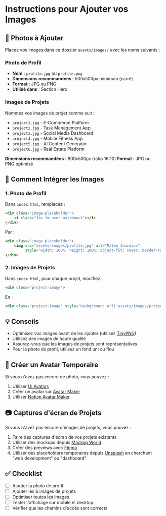 # Instructions pour Ajouter vos Images

## 📸 Photos à Ajouter

Placez vos images dans ce dossier `assets/images/` avec les noms suivants :

### Photo de Profil
- **Nom** : `profile.jpg` ou `profile.png`
- **Dimensions recommandées** : 500x500px minimum (carré)
- **Format** : JPG ou PNG
- **Utilisé dans** : Section Hero

### Images de Projets
Nommez vos images de projet comme suit :
- `project1.jpg` - E-Commerce Platform
- `project2.jpg` - Task Management App
- `project3.jpg` - Social Media Dashboard
- `project4.jpg` - Mobile Fitness App
- `project5.jpg` - AI Content Generator
- `project6.jpg` - Real Estate Platform

**Dimensions recommandées** : 800x500px (ratio 16:10)
**Format** : JPG ou PNG optimisé

## 🔧 Comment Intégrer les Images

### 1. Photo de Profil
Dans `index.html`, remplacez :
```html
<div class="image-placeholder">
    <i class="fas fa-user-astronaut"></i>
</div>
```

Par :
```html
<div class="image-placeholder">
    <img src="assets/images/profile.jpg" alt="Mateo Journiac" 
         style="width: 100%; height: 100%; object-fit: cover; border-radius: 50%;">
</div>
```

### 2. Images de Projets
Dans `index.html`, pour chaque projet, modifiez :
```html
<div class="project-image">
```

En :
```html
<div class="project-image" style="background: url('assets/images/project1.jpg') center/cover;">
```

## 💡 Conseils

- Optimisez vos images avant de les ajouter (utilisez [TinyPNG](https://tinypng.com))
- Utilisez des images de haute qualité
- Assurez-vous que les images de projets sont représentatives
- Pour la photo de profil, utilisez un fond uni ou flou

## 🎨 Créer un Avatar Temporaire

Si vous n'avez pas encore de photo, vous pouvez :
1. Utiliser [UI Avatars](https://ui-avatars.com/api/?name=Mateo+Journiac&size=500&background=00d4ff&color=fff)
2. Créer un avatar sur [Avatar Maker](https://avatarmaker.com/)
3. Utiliser [Notion Avatar Maker](https://notion-avatar.vercel.app/)

## 📷 Captures d'écran de Projets

Si vous n'avez pas encore d'images de projets, vous pouvez :
1. Faire des captures d'écran de vos projets existants
2. Utiliser des mockups depuis [Mockup World](https://www.mockupworld.co/)
3. Créer des previews avec [Figma](https://www.figma.com/)
4. Utiliser des placeholders temporaires depuis [Unsplash](https://unsplash.com/) en cherchant "web development" ou "dashboard"

## ✅ Checklist

- [ ] Ajouter la photo de profil
- [ ] Ajouter les 6 images de projets
- [ ] Optimiser toutes les images
- [ ] Tester l'affichage sur mobile et desktop
- [ ] Vérifier que les chemins d'accès sont corrects

